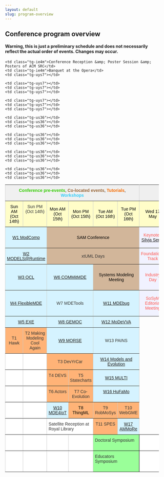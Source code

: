 ```yaml
---
layout: default
slug: program-overview
---
```

<div class="row">
 <div class="col-md-14" markdown="1">

## Conference program overview

#### Warning, this is just a preliminary schedule and does not necessarily reflect the actual order of events. Changes may occur. 

<style type="text/css">
.tg  {border-collapse:collapse;border-spacing:0;border-color:#ccc;}
.tg td{font-family:Arial, sans-serif;font-size:14px;padding:10px 5px;border-style:solid;border-width:1px;overflow:hidden;word-break:normal;border-color:#ccc;color:#333;background-color:#fff;}
.tg th{font-family:Arial, sans-serif;font-size:14px;font-weight:normal;padding:10px 5px;border-style:solid;border-width:1px;overflow:hidden;word-break:normal;border-color:#ccc;color:#333;background-color:#f0f0f0;}
.tg .tg-83il{background-color:#f1f2ff;border-color:inherit;text-align:center}
.tg .tg-n7co{background-color:#ffb377;color:#000000;border-color:inherit;text-align:center;vertical-align:top}
.tg .tg-5lzq{background-color:#fffdc8;border-color:inherit;text-align:center;vertical-align:top}
.tg .tg-nd5p{font-weight:bold;background-color:#efefef;color:#ff534e;border-color:inherit;text-align:center}
.tg .tg-ifhh{background-color:#9aff99;border-color:#000000;vertical-align:top}
.tg .tg-jxbq{background-color:#d2b69a;color:#000000;border-color:inherit;text-align:center}
.tg .tg-mply{background-color:#d5f3ff;border-color:inherit;text-align:center}
.tg .tg-c3ow{border-color:inherit;text-align:center;vertical-align:top}
.tg .tg-1fcj{color:#000000;border-color:inherit;text-align:center}
.tg .tg-uys7{border-color:inherit;text-align:center}
.tg .tg-us36{border-color:inherit;vertical-align:top}
.tg .tg-eh2d{background-color:#ffffff;border-color:inherit;vertical-align:top}
.tg .tg-5twz{background-color:#fffdc8;color:#000000;border-color:inherit;text-align:center}
.tg .tg-acm6{background-color:#d5f3ff;color:#333333;border-color:inherit;text-align:center}
.tg .tg-ie4m{background-color:#f1f2ff;color:#ff534e;border-color:inherit;text-align:center}
.tg .tg-ev52{background-color:#d2b69a;border-color:inherit;text-align:center}
.tg .tg-mnkh{background-color:#ffb377;color:#333333;border-color:inherit;text-align:center}
.tg .tg-r9d8{background-color:#ffb377;border-color:inherit;text-align:center;vertical-align:top}
.tg .tg-utq8{background-color:#ffffff;color:#333333;border-color:inherit;text-align:center}
.tg .tg-b28d{background-color:#ffb377;border-color:inherit;text-align:center}
.tg .tg-g9tr{background-color:#d5f3ff;border-color:inherit;text-align:center;vertical-align:top}

</style>
<table class="tg" id="fixedheight">
  <tr>
    <th class="tg-1fcj" colspan="6"><span style="font-weight:bold;color:rgb(50, 203, 0)">Conference pre-events</span>,  <span style="font-weight:bold;color:rgb(152, 101, 54)">Co-located events</span>, <span style="font-weight:bold;color:rgb(245, 107, 0)">Tutorials</span>, <span style="font-weight:bold;color:rgb(52, 205, 249)">Workshops</span></th>
    <th class="tg-nd5p" colspan="3">Main conference</th>
  </tr>
  <tr>
    <td class="tg-5twz">Sun AM (Oct 14th)</td>
    <td class="tg-5lzq">Sun PM (Oct 14th)</td>
    <td class="tg-5twz">Mon AM (Oct 15th)<br></td>
    <td class="tg-5twz">Mon PM (Oct 15th)</td>
    <td class="tg-5twz">Tue AM (Oct 16th)</td>
    <td class="tg-5twz">Tue PM (Oct 16th)</td>
    <td class="tg-5twz">Wed 17 May</td>
    <td class="tg-5twz">Thu 18 May</td>
    <td class="tg-5twz">Fri 19 May</td>
  </tr>
  <tr>
    <td class="tg-acm6" colspan="2"><a href="http://www.mrtc.mdh.se/ModComp18/">W1 ModComp</a></td>
    <td class="tg-jxbq" colspan="4">SAM Conference</td>
    <td class="tg-ie4m">Keynote - <a href="https://modelsconf2018.github.io/program/keynotes/">Silvja Seres</a></td>
    <td class="tg-ie4m">Keynote - <a href="https://modelsconf2018.github.io/program/keynotes/">Matjin Wisse</a></td>
    <td class="tg-ie4m">Keynote - <a href="https://modelsconf2018.github.io/program/keynotes/">James R. Cordy</a></td>
  </tr>
  <tr>
    <td class="tg-acm6" colspan="2"><a href="http://st.inf.tu-dresden.de/MRT18/?site=cfp">W2 MODELS@Runtime</a></td>
    <td class="tg-ev52" colspan="4">xtUML Days</td>
    <td class="tg-ie4m">Foundations Track</td>
    <td class="tg-ie4m">Foundations Track<br></td>
    <td class="tg-ie4m">Foundations Track</td>
  </tr>
  <tr>
    <td class="tg-mply" colspan="2"><a href="https://oclworkshop.github.io/2018/cfp.html">W3 OCL</a></td>
    <td class="tg-mply" colspan="2"><a href="http://cs.gssi.it/commitmde2018/">W6 COMMitMDE</a></td>
        <td class="tg-jxbq" colspan="2">Systems Modeling Meeting</td>
    <td class="tg-ie4m">Industry Day</td>
    <td class="tg-ie4m">Practice and Innovation Track</td>
    <td class="tg-ie4m">Student Competition Awards</td>
  </tr>
  <tr>
    <td class="tg-acm6" colspan="2"><a href="http://www.di.univaq.it/flexmde/">W4 FlexibleMDE</a></td>
    <td class="tg-mply" colspan="2">W7 MDETools</td>
    <td class="tg-mply" colspan="2"><a href="https://msdl.uantwerpen.be/conferences/MDEbug/2018/">W11 MDEbug</a></td>
    <td class="tg-ie4m">SoSyM Editorial Meeting</td>
    <td class="tg-ie4m">ACM Student Research Competition</td>
    <td class="tg-ie4m"></td>
  </tr>
  <tr>
    <td class="tg-acm6" colspan="2"><a href="http://www.modelexecution.org/?page_id=2173">W5 EXE</a></td>
    <td class="tg-mply" colspan="2"><a href="http://gemoc.org/events/gemoc2018.html">W8 GEMOC</a></td>
    <td class="tg-mply" colspan="2"><a href="https://sites.google.com/site/modevva/home">W12 MoDeVVA</a></td>
    
    <td class="tg-ie4m">Conference Reception &amp; Poster Session &amp; Posters of ACM SRC</td>
    <td class="tg-ie4m">Banquet at the Opera</td>
    <td class="tg-uys7"></td>

  </tr>
  <tr>
    <td class="tg-mnkh">T1 Hawk</td>
    <td class="tg-r9d8">T2 Making Modeling <br>Cool Again</td>
    <td class="tg-mply" colspan="2"><a href="http://st.inf.tu-dresden.de/MORSE18/">W9 MORSE</a></td>
    <td class="tg-mply" colspan="2">W13 PAINS</td>
    
    <td class="tg-uys7"></td>
    <td class="tg-uys7"></td>
    <td class="tg-uys7"></td>
  </tr>
  <tr>
    <td class="tg-utq8"></td>
    <td class="tg-c3ow"></td>
    <td class="tg-b28d" colspan="2">T3 DevYrCar</td>
    <td class="tg-mply" colspan="2"><a href="http://www.models-and-evolution.com/2018/">W14 Models and Evolution</a></td>
    
    <td class="tg-uys7"></td>
    <td class="tg-uys7"></td>
    <td class="tg-uys7"></td>
  </tr>
  <tr>
    <td class="tg-c3ow"></td>
    <td class="tg-c3ow"></td>
    <td class="tg-r9d8">T4 DEVS</td>
    <td class="tg-r9d8">T5 Statecharts</td>
    <td class="tg-mply" colspan="2"><a href="https://www.wi-inf.uni-duisburg-essen.de/MULTI2018/">W15 MULTI</a></td>
    
    <td class="tg-us36"></td>
    <td class="tg-us36"></td>
    <td class="tg-us36"></td>
  </tr>
  <tr>
    <td class="tg-c3ow"></td>
    <td class="tg-c3ow"></td>
    <td class="tg-r9d8">T6 Actors</td>
    <td class="tg-r9d8">T7 Co-Evolution</td>
    <td class="tg-g9tr" colspan="2"><a href="https://hufamo.univ-lille.fr/">W16 HuFaMo</a></td>

    <td class="tg-us36"></td>
    <td class="tg-us36"></td>
    <td class="tg-us36"></td>
  </tr>
  <tr>
    <td class="tg-c3ow"></td>
    <td class="tg-c3ow"></td>
    <td class="tg-g9tr"><a href="http://www.mrtc.mdh.se/MDE4IoT/index.html">W10 MDE4IoT</a></td>
    <td class="tg-n7co">T8 ThingML</td>
        <td class="tg-r9d8">T9 RobMoSys</td>
    <td class="tg-r9d8">T10 WebGME</td>

    <td class="tg-us36"></td>
    <td class="tg-us36"></td>
    <td class="tg-us36"></td>
  </tr>
  <tr>
    <td class="tg-us36"></td>
    <td class="tg-us36"></td>
    <td class="tg-us36" colspan="2">Satellite Reception at Royal Library</td>
        <td class="tg-r9d8">T11 SPES</td>
    <td class="tg-g9tr"><a href="https://modelanalytics.wordpress.com/ammore18/">W17 AMMoRe</a></td>

    <td class="tg-us36"></td>
    <td class="tg-us36"></td>
    <td class="tg-us36"></td>
  </tr>
  <tr>
    <td class="tg-us36"></td>
    <td class="tg-us36"></td>
    <td class="tg-us36"></td>
    <td class="tg-us36"></td>
    <td class="tg-ifhh" colspan="2">Doctoral Symposium<br><br></td>
    <td class="tg-us36"></td>
    <td class="tg-us36"></td>
    <td class="tg-us36"></td>
  </tr>
  <tr>
    <td class="tg-us36"></td>
    <td class="tg-us36"></td>
    <td class="tg-us36"></td>
    <td class="tg-us36"></td>
    <td class="tg-ifhh" colspan="2">Educators Symposium<br><br></td>
    <td class="tg-us36"></td>
    <td class="tg-us36"></td>
    <td class="tg-us36"></td>
  </tr>

</table>

</div>
</div>
